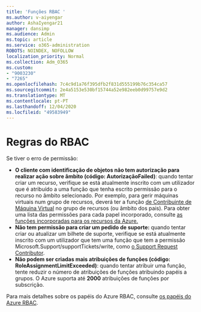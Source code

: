 ```yaml
---
title: 'Funções RBAC '
ms.author: v-aiyengar
author: AshaIyengar21
manager: dansimp
ms.audience: Admin
ms.topic: article
ms.service: o365-administration
ROBOTS: NOINDEX, NOFOLLOW
localization_priority: Normal
ms.collection: Adm_O365
ms.custom:
- "9003230"
- "7265"
ms.openlocfilehash: 7c4c9d1a76f395dfb2f831d555199b76c354ca57
ms.sourcegitcommit: 2e4a5153e530bf15744a52e982eeb0d99757e9d2
ms.translationtype: MT
ms.contentlocale: pt-PT
ms.lasthandoff: 12/04/2020
ms.locfileid: "49583949"
---
```

# <a name="rbac-rules"></a>Regras do RBAC

Se tiver o erro de permissão: 

- **O cliente com identificação de objetos não tem autorização para realizar ação sobre âmbito (código: AutorizaçãoFailed)**: quando tentar criar um recurso, verifique se está atualmente inscrito com um utilizador que é atribuído a uma função que tenha escrito permissão para o recurso no âmbito selecionado. Por exemplo, para gerir máquinas virtuais num grupo de recursos, deverá ter a função [de Contribuinte de Máquina Virtual](https://docs.microsoft.com/azure/role-based-access-control/built-in-roles?WT.mc_id=Portal-Microsoft_Azure_Support#virtual-machine-contributor) no grupo de recursos (ou âmbito dos pais). Para obter uma lista das permissões para cada papel incorporado, consulte [as funções incorporadas para os recursos da Azure.](https://docs.microsoft.com/azure/role-based-access-control/built-in-roles?WT.mc_id=Portal-Microsoft_Azure_Support)
- **Não tem permissão para criar um pedido de suporte:** quando tentar criar ou atualizar um bilhete de suporte, verifique se está atualmente inscrito com um utilizador que tem uma função que tem a permissão Microsoft.Support/supportTickets/write, como [o Support Request Contributor](https://docs.microsoft.com/azure/role-based-access-control/built-in-roles?WT.mc_id=Portal-Microsoft_Azure_Support#support-request-contributor).
- **Não podem ser criadas mais atribuições de funções (código: RoleAssignmentLimitExceeded)**: quando tentar atribuir uma função, tente reduzir o número de atribuições de funções atribuindo papéis a grupos. O Azure suporta até **2000** atribuições de funções por subscrição.

Para mais detalhes sobre os papéis do Azure RBAC, consulte [os papéis do Azure RBAC](https://docs.microsoft.com/azure/role-based-access-control/role-assignments-portal?WT.mc_id=Portal-Microsoft_Azure_Support).
